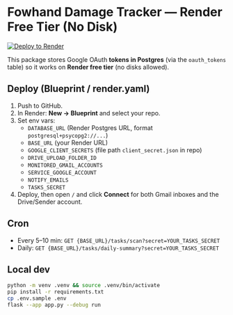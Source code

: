 # Fowhand Damage Tracker — Render Free Tier (No Disk)

[![Deploy to Render](https://render.com/images/deploy-to-render-button.svg)](https://render.com/deploy?repo=https://github.com/zachwood222/Try2Damaged)

This package stores Google OAuth **tokens in Postgres** (via the `oauth_tokens` table) so it works on **Render free tier** (no disks allowed).

## Deploy (Blueprint / render.yaml)
1. Push to GitHub.
2. In Render: **New → Blueprint** and select your repo.
3. Set env vars:
   - `DATABASE_URL` (Render Postgres URL, format `postgresql+psycopg2://...`)
   - `BASE_URL` (your Render URL)
   - `GOOGLE_CLIENT_SECRETS` (file path `client_secret.json` in repo)
   - `DRIVE_UPLOAD_FOLDER_ID`
   - `MONITORED_GMAIL_ACCOUNTS`
   - `SERVICE_GOOGLE_ACCOUNT`
   - `NOTIFY_EMAILS`
   - `TASKS_SECRET`
4. Deploy, then open `/` and click **Connect** for both Gmail inboxes and the Drive/Sender account.

## Cron
- Every 5–10 min: `GET {BASE_URL}/tasks/scan?secret=YOUR_TASKS_SECRET`
- Daily: `GET {BASE_URL}/tasks/daily-summary?secret=YOUR_TASKS_SECRET`

## Local dev
```bash
python -m venv .venv && source .venv/bin/activate
pip install -r requirements.txt
cp .env.sample .env
flask --app app.py --debug run
```
